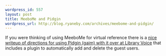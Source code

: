 ```yaml
--- 
wordpress_id: 557
layout: post
title: MeeboMe and Pidgin
wordpress_url: http://blog.ryaneby.com/archives/meebome-and-pidgin/
---
```

If you were thinking of using MeeboMe for virtual reference there is a <a href="http://libraryvoice.com/archives/2007/08/18/meebome-and-pidgin-is-like-reeses-peanut-butter-cups/">nice writeup of directions for using Pidgin (gaim) with it over at Library Voice</a> that includes a plugin to automatically add and delete the guest users.
